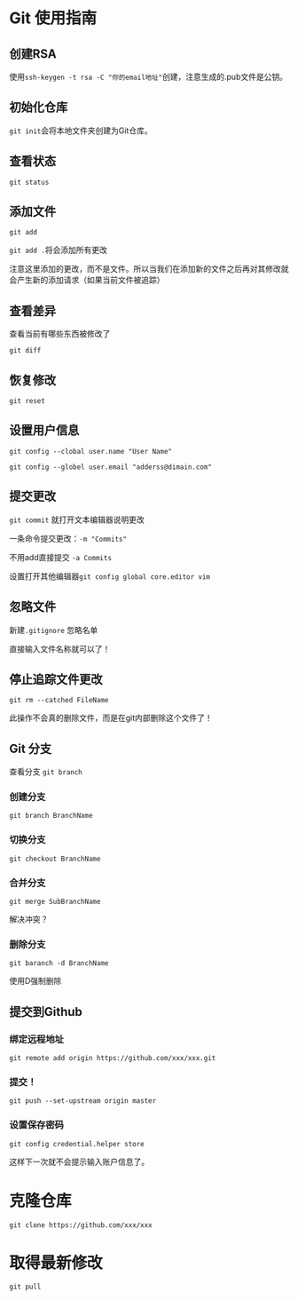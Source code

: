 # Git 使用指南

## 创建RSA

使用`ssh-keygen -t rsa -C "你的email地址"`创建，注意生成的.pub文件是公钥。

## 初始化仓库

`git init`会将本地文件夹创建为Git仓库。

## 查看状态

`git status`

## 添加文件

`git add`

`git add .`将会添加所有更改

注意这里添加的更改，而不是文件。所以当我们在添加新的文件之后再对其修改就会产生新的添加请求（如果当前文件被追踪）

## 查看差异

查看当前有哪些东西被修改了

`git diff`

## 恢复修改

`git reset`

## 设置用户信息

`git config --clobal user.name "User Name"`

`git config --globel user.email "adderss@dimain.com"`

## 提交更改

`git commit` 就打开文本编辑器说明更改

一条命令提交更改：`-m "Commits"`

不用add直接提交 `-a Commits`

设置打开其他编辑器`git config global core.editor vim`

## 忽略文件

新建`.gitignore` 忽略名单

直接输入文件名称就可以了！

## 停止追踪文件更改

`git rm --catched FileName`

此操作不会真的删除文件，而是在git内部删除这个文件了！


## Git 分支

查看分支 `git branch`

### 创建分支

`git branch BranchName`

### 切换分支

`git checkout BranchName`

### 合并分支

`git merge SubBranchName`

解决冲突？

### 删除分支

`git baranch -d BranchName`

使用D强制删除

## 提交到Github

### 绑定远程地址

`git remote add origin https://github.com/xxx/xxx.git`

### 提交！

`git push --set-upstream origin master`

### 设置保存密码

`git config credential.helper store`

这样下一次就不会提示输入账户信息了。

# 克隆仓库

`git clone https://github.com/xxx/xxx`

# 取得最新修改

`git pull`
